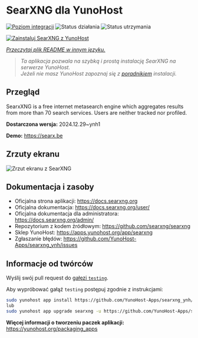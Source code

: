 <!--
To README zostało automatycznie wygenerowane przez <https://github.com/YunoHost/apps/tree/master/tools/readme_generator>
Nie powinno być ono edytowane ręcznie.
-->

# SearXNG dla YunoHost

[![Poziom integracji](https://apps.yunohost.org/badge/integration/searxng)](https://ci-apps.yunohost.org/ci/apps/searxng/)
![Status działania](https://apps.yunohost.org/badge/state/searxng)
![Status utrzymania](https://apps.yunohost.org/badge/maintained/searxng)

[![Zainstaluj SearXNG z YunoHost](https://install-app.yunohost.org/install-with-yunohost.svg)](https://install-app.yunohost.org/?app=searxng)

*[Przeczytaj plik README w innym języku.](./ALL_README.md)*

> *Ta aplikacja pozwala na szybką i prostą instalację SearXNG na serwerze YunoHost.*  
> *Jeżeli nie masz YunoHost zapoznaj się z [poradnikiem](https://yunohost.org/install) instalacji.*

## Przegląd

SearxXNG is a free internet metasearch engine which aggregates results from more than 70 search services. Users are neither tracked nor profiled.


**Dostarczona wersja:** 2024.12.29~ynh1

**Demo:** <https://searx.be>

## Zrzuty ekranu

![Zrzut ekranu z SearXNG](./doc/screenshots/screenshot_1.png)

## Dokumentacja i zasoby

- Oficjalna strona aplikacji: <https://docs.searxng.org>
- Oficjalna dokumentacja: <https://docs.searxng.org/user/>
- Oficjalna dokumentacja dla administratora: <https://docs.searxng.org/admin/>
- Repozytorium z kodem źródłowym: <https://github.com/searxng/searxng>
- Sklep YunoHost: <https://apps.yunohost.org/app/searxng>
- Zgłaszanie błędów: <https://github.com/YunoHost-Apps/searxng_ynh/issues>

## Informacje od twórców

Wyślij swój pull request do [gałęzi `testing`](https://github.com/YunoHost-Apps/searxng_ynh/tree/testing).

Aby wypróbować gałąź `testing` postępuj zgodnie z instrukcjami:

```bash
sudo yunohost app install https://github.com/YunoHost-Apps/searxng_ynh/tree/testing --debug
lub
sudo yunohost app upgrade searxng -u https://github.com/YunoHost-Apps/searxng_ynh/tree/testing --debug
```

**Więcej informacji o tworzeniu paczek aplikacji:** <https://yunohost.org/packaging_apps>
